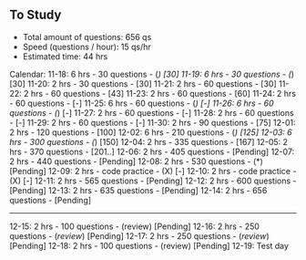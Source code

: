 ## To Study ##

- Total amount of questions:    656 qs
- Speed (questions / hour):     15  qs/hr
- Estimated time:               44  hrs

Calendar:
11-18: 6 hrs    -  30 questions - (*)        [30]
11-19: 6 hrs    -  30 questions - (*)        [30]
11-20: 2 hrs    -  30 questions -            [30]
11-21: 2 hrs    -  60 questions -            [30]
11-22: 2 hrs    -  60 questions -            [43]
11-23: 2 hrs    -  60 questions -            [60]
11-24: 2 hrs    -  60 questions -            [-]
11-25: 6 hrs    -  60 questions - (*)        [-]
11-26: 6 hrs    -  60 questions - (*)        [-]
11-27: 2 hrs    -  60 questions -            [-]
11-28: 2 hrs    -  60 questions -            [-]
11-29: 2 hrs    -  60 questions -            [-]
11-30: 2 hrs    -  90 questions -            [75]
12-01: 2 hrs    - 120 questions -            [100]
12-02: 6 hrs    - 210 questions - (*)        [125]
12-03: 6 hrs    - 300 questions - (*)        [150]
12-04: 2 hrs    - 335 questions -            [167]
12-05: 2 hrs    - 370 questions -            [201..]
12-06: 2 hrs    - 405 questions -            [Pending]
12-07: 2 hrs    - 440 questions -            [Pending]
12-08: 2 hrs    - 530 questions - (*)        [Pending]
12-09: 2 hrs    - code practice - (X)        [-]
12-10: 2 hrs    - code practice - (X)        [-]
12-11: 2 hrs    - 565 questions -            [Pending]
12-12: 2 hrs    - 600 questions -            [Pending]
12-13: 2 hrs    - 635 questions -            [Pending]
12-14: 2 hrs    - 656 questions -            [Pending]
******************************************************
12-15: 2 hrs    - 100 questions - (review)   [Pending]
12-16: 2 hrs    - 250 questions - (*review*) [Pending]
12-17: 2 hrs    - 250 questions - (*review*) [Pending]
12-18: 2 hrs    - 100 questions - (review)   [Pending]
12-19: Test day